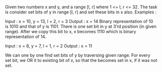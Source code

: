 Given two numbers x and y, and a range [l, r] where 1 <= l, r <= 32. The task is consider set bits of y in range [l, r] and set these bits in x also. Examples :

Input  : x = 10, y = 13, l = 2, r = 3
Output : x = 14
Binary representation of 10 is 1010 and 
that of y is 1101. There is one set bit
in y at 3’rd position (in given range). 
After we copy this bit to x, x becomes 1110
which is binary representation of 14.

Input  : x = 8, y = 7, l = 1, r = 2
Output : x = 11


We can one by one find set bits of y by traversing given range. For every set bit, we OR it to existing bit of x, so that the becomes set in x, if it was not set. 
